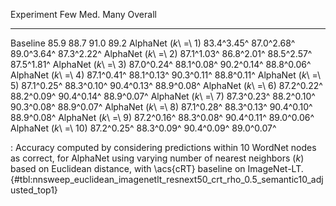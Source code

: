 Experiment                    Few        Med.        Many     Overall
---------------------  ----------  ----------  ----------  ----------
Baseline                     85.9        88.7        91.0        89.2
AlphaNet (_k_\ =\ 1)   83.4^3.45^  87.0^2.68^  89.0^3.64^  87.3^2.22^
AlphaNet (_k_\ =\ 2)   87.1^1.03^  86.8^2.01^  88.5^2.57^  87.5^1.81^
AlphaNet (_k_\ =\ 3)   87.0^0.24^  88.1^0.08^  90.2^0.14^  88.8^0.06^
AlphaNet (_k_\ =\ 4)   87.1^0.41^  88.1^0.13^  90.3^0.11^  88.8^0.11^
AlphaNet (_k_\ =\ 5)   87.1^0.25^  88.3^0.10^  90.4^0.13^  88.9^0.08^
AlphaNet (_k_\ =\ 6)   87.2^0.22^  88.2^0.09^  90.4^0.14^  88.9^0.07^
AlphaNet (_k_\ =\ 7)   87.3^0.23^  88.2^0.10^  90.3^0.08^  88.9^0.07^
AlphaNet (_k_\ =\ 8)   87.1^0.28^  88.3^0.13^  90.4^0.10^  88.9^0.08^
AlphaNet (_k_\ =\ 9)   87.2^0.16^  88.3^0.08^  90.4^0.11^  89.0^0.06^
AlphaNet (_k_\ =\ 10)  87.2^0.25^  88.3^0.09^  90.4^0.09^  89.0^0.07^

: Accuracy computed by considering predictions within 10 WordNet nodes as correct, for AlphaNet using varying number of nearest neighbors (_k_) based on Euclidean distance, with \acs{cRT} baseline on ImageNet-LT. {#tbl:nnsweep_euclidean_imagenetlt_resnext50_crt_rho_0.5_semantic10_adjusted_top1}
